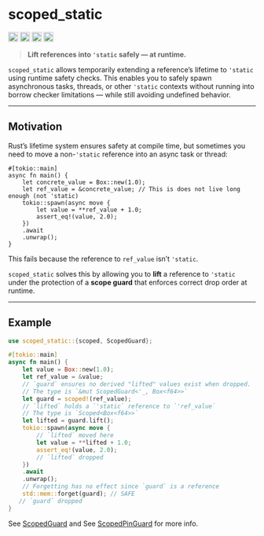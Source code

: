# scoped_static

[<img alt="github" src="https://img.shields.io/badge/github-mcmah309/scoped_static-8da0cb?style=for-the-badge&labelColor=555555&logo=github" height="20">](https://github.com/mcmah309/scoped_static)
[<img alt="crates.io" src="https://img.shields.io/crates/v/scoped_static.svg?style=for-the-badge&color=fc8d62&logo=rust" height="20">](https://crates.io/crates/scoped_static)
[<img alt="docs.rs" src="https://img.shields.io/badge/docs.rs-scoped_static-66c2a5?style=for-the-badge&labelColor=555555&logo=docs.rs" height="20">](https://docs.rs/scoped_static)
[<img alt="test status" src="https://img.shields.io/github/actions/workflow/status/mcmah309/scoped_static/test.yml?branch=master&style=for-the-badge" height="20">](https://github.com/mcmah309/scoped_static/actions?query=branch%3Amaster)

> **Lift references into `'static` safely — at runtime.**

`scoped_static` allows temporarily extending a reference’s lifetime to `'static` using runtime safety checks.
This enables you to safely spawn asynchronous tasks, threads, or other `'static` contexts without running into borrow checker limitations — while still avoiding undefined behavior.

---

## Motivation

Rust’s lifetime system ensures safety at compile time, but sometimes you need to move a non-`'static` reference into an async task or thread:

```rust,ignore
#[tokio::main]
async fn main() {
    let concrete_value = Box::new(1.0);
    let ref_value = &concrete_value; // This is does not live long enough (not 'static)
    tokio::spawn(async move {
        let value = **ref_value + 1.0;
        assert_eq!(value, 2.0);
    })
    .await
    .unwrap();
}
```

This fails because the reference to `ref_value` isn’t `'static`.

`scoped_static` solves this by allowing you to **lift** a reference to `'static` under the protection of a **scope guard** that enforces correct drop order at runtime.

---

## Example

```rust
use scoped_static::{scoped, ScopedGuard};

#[tokio::main]
async fn main() {
    let value = Box::new(1.0);
    let ref_value = &value;
    // `guard` ensures no derived "lifted" values exist when dropped.
    // The type is `&mut ScopedGuard<'_, Box<f64>>`
    let guard = scoped!(ref_value);
    // `lifted` holds a `'static` reference to `'ref_value`
    // The type is `Scoped<Box<f64>>`
    let lifted = guard.lift();
    tokio::spawn(async move {
        // `lifted` moved here
        let value = **lifted + 1.0;
        assert_eq!(value, 2.0);
        // `lifted` dropped
    })
    .await
    .unwrap();
    // Forgetting has no effect since `guard` is a reference
    std::mem::forget(guard); // SAFE
   // `guard` dropped
}
```

See [ScopedGuard](https://docs.rs/scoped_static/latest/scoped_static/struct.ScopedGuard.html) and See [ScopedPinGuard](https://docs.rs/scoped_static/latest/scoped_static/struct.ScopedPinGuard.html) for more info.